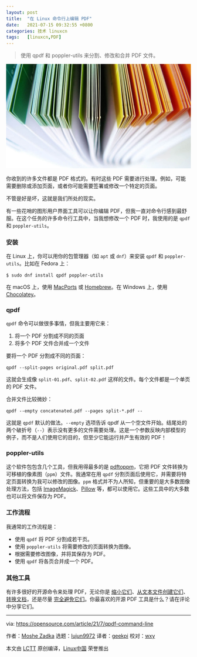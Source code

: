 ```yaml
---
layout: post
title:	"在 Linux 命令行上编辑 PDF"
date:	2021-07-15 09:32:55 +0800 
categories:	技术 linuxcn 
tags:	[linuxcn,PDF]
---
```




> 
> 使用 qpdf 和 poppler-utils 来分割、修改和合并 PDF 文件。
> 
> 
> 


![](/Asserts/Images/album/202107/15/093249xh6dmg846py8bgbc.jpg "Text editor on a browser, in blue")


你收到的许多文件都是 PDF 格式的。有时这些 PDF 需要进行处理。例如，可能需要删除或添加页面，或者你可能需要签署或修改一个特定的页面。


不管是好是坏，这就是我们所处的现实。


有一些花哨的图形用户界面工具可以让你编辑 PDF，但我一直对命令行感到最舒服。在这个任务的许多命令行工具中，当我想修改一个 PDF 时，我使用的是 `qpdf` 和 `poppler-utils`。


### 安装


在 Linux 上，你可以用你的包管理器（如 `apt` 或 `dnf`）来安装 `qpdf` 和 `poppler-utils`。比如在 Fedora 上：



```
$ sudo dnf install qpdf poppler-utils

```

在 macOS 上，使用 [MacPorts](https://opensource.com/article/20/11/macports) 或 [Homebrew](https://opensource.com/article/20/6/homebrew-mac)。在 Windows 上，使用 [Chocolatey](https://opensource.com/article/20/3/chocolatey)。


### qpdf


`qpdf` 命令可以做很多事情，但我主要用它来：


1. 将一个 PDF 分割成不同的页面
2. 将多个 PDF 文件合并成一个文件


要将一个 PDF 分割成不同的页面：



```
qpdf --split-pages original.pdf split.pdf

```

这就会生成像 `split-01.pdf`、`split-02.pdf` 这样的文件。每个文件都是一个单页的 PDF 文件。


合并文件比较微妙：



```
qpdf --empty concatenated.pdf --pages split-*.pdf --

```

这就是 `qpdf` 默认的做法。`--empty` 选项告诉 qpdf 从一个空文件开始。结尾处的两个破折号（`--`）表示没有更多的文件需要处理。这是一个参数反映内部模型的例子，而不是人们使用它的目的，但至少它能运行并产生有效的 PDF！


### poppler-utils


这个软件包包含几个工具，但我用得最多的是 [pdftoppm](https://www.xpdfreader.com/pdftoppm-man.html)，它把 PDF 文件转换为可移植的像素图（`ppm`）文件。我通常在用 `qpdf` 分割页面后使用它，并需要将特定页面转换为我可以修改的图像。`ppm` 格式并不为人所知，但重要的是大多数图像处理方法，包括 [ImageMagick](https://opensource.com/article/17/8/imagemagick)、[Pillow](https://opensource.com/article/20/8/edit-images-python) 等，都可以使用它。这些工具中的大多数也可以将文件保存为 PDF。


### 工作流程


我通常的工作流程是：


* 使用 `qpdf` 将 PDF 分割成若干页。
* 使用 `poppler-utils` 将需要修改的页面转换为图像。
* 根据需要修改图像，并将其保存为 PDF。
* 使用 `qpdf` 将各页合并成一个 PDF。


### 其他工具


有许多很好的开源命令来处理 PDF，无论你是 [缩小它们](https://opensource.com/article/20/8/reduce-pdf)、[从文本文件创建它们](https://opensource.com/article/20/5/pandoc-cheat-sheet)、[转换文档](https://opensource.com/article/21/3/libreoffice-command-line)，还是尽量 [完全避免它们](https://opensource.com/article/19/3/comic-book-archive-djvu)。你最喜欢的开源 PDF 工具是什么？请在评论中分享它们。




---


via: <https://opensource.com/article/21/7/qpdf-command-line>


作者：[Moshe Zadka](https://opensource.com/users/moshez) 选题：[lujun9972](https://github.com/lujun9972) 译者：[geekpi](https://github.com/geekpi) 校对：[wxy](https://github.com/wxy)


本文由 [LCTT](https://github.com/LCTT/TranslateProject) 原创编译，[Linux中国](https://linux.cn/) 荣誉推出
